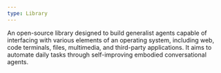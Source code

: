 ```yaml
---
type: Library
---
```


An open-source library designed to build generalist agents capable of interfacing with various elements of an operating system, including web, code terminals, files, multimedia, and third-party applications. It aims to automate daily tasks through self-improving embodied conversational agents.